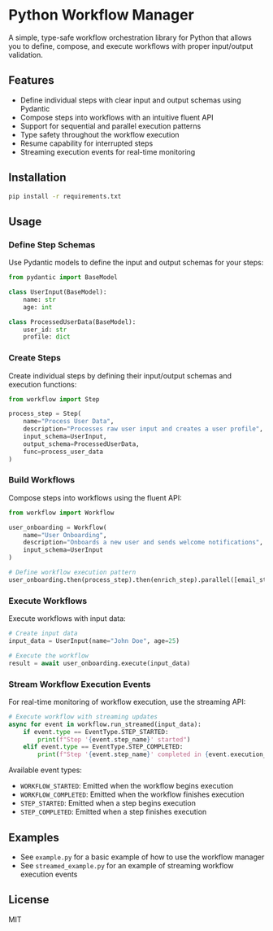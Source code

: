 # Python Workflow Manager

A simple, type-safe workflow orchestration library for Python that allows you to define, compose, and execute workflows with proper input/output validation.

## Features

- Define individual steps with clear input and output schemas using Pydantic
- Compose steps into workflows with an intuitive fluent API
- Support for sequential and parallel execution patterns
- Type safety throughout the workflow execution
- Resume capability for interrupted steps
- Streaming execution events for real-time monitoring

## Installation

```bash
pip install -r requirements.txt
```

## Usage

### Define Step Schemas

Use Pydantic models to define the input and output schemas for your steps:

```python
from pydantic import BaseModel

class UserInput(BaseModel):
    name: str
    age: int

class ProcessedUserData(BaseModel):
    user_id: str
    profile: dict
```

### Create Steps

Create individual steps by defining their input/output schemas and execution functions:

```python
from workflow import Step

process_step = Step(
    name="Process User Data",
    description="Processes raw user input and creates a user profile",
    input_schema=UserInput,
    output_schema=ProcessedUserData,
    func=process_user_data
)
```

### Build Workflows

Compose steps into workflows using the fluent API:

```python
from workflow import Workflow

user_onboarding = Workflow(
    name="User Onboarding",
    description="Onboards a new user and sends welcome notifications",
    input_schema=UserInput
)

# Define workflow execution pattern
user_onboarding.then(process_step).then(enrich_step).parallel([email_step, sms_step])
```

### Execute Workflows

Execute workflows with input data:

```python
# Create input data
input_data = UserInput(name="John Doe", age=25)

# Execute the workflow
result = await user_onboarding.execute(input_data)
```

### Stream Workflow Execution Events

For real-time monitoring of workflow execution, use the streaming API:

```python
# Execute workflow with streaming updates
async for event in workflow.run_streamed(input_data):
    if event.type == EventType.STEP_STARTED:
        print(f"Step '{event.step_name}' started")
    elif event.type == EventType.STEP_COMPLETED:
        print(f"Step '{event.step_name}' completed in {event.execution_time:.2f}s")
```

Available event types:
- `WORKFLOW_STARTED`: Emitted when the workflow begins execution
- `WORKFLOW_COMPLETED`: Emitted when the workflow finishes execution
- `STEP_STARTED`: Emitted when a step begins execution
- `STEP_COMPLETED`: Emitted when a step finishes execution

## Examples

- See `example.py` for a basic example of how to use the workflow manager
- See `streamed_example.py` for an example of streaming workflow execution events

## License

MIT 